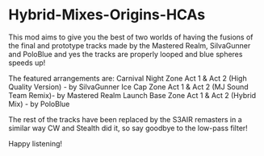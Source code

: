 # Hybrid-Mixes-Origins-HCAs

This mod aims to give you the best of two worlds of having the fusions of the final and prototype tracks made by the Mastered Realm, SilvaGunner and PoloBlue and yes the tracks are properly looped and blue spheres speeds up!

The featured arrangements are:
Carnival Night Zone Act 1 & Act 2 (High Quality Version) - by SilvaGunner
Ice Cap Zone Act 1 & Act 2 (MJ Sound Team Remix)- by Mastered Realm
Launch Base Zone Act 1 & Act 2 (Hybrid Mix) - by PoloBlue

The rest of the tracks have been replaced by the S3AIR remasters in a similar way CW and Stealth did it, so say goodbye to the low-pass filter! 

Happy listening!
